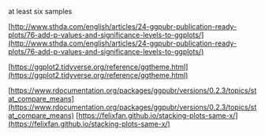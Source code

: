 at least six samples

[http://www.sthda.com/english/articles/24-ggpubr-publication-ready-plots/76-add-p-values-and-significance-levels-to-ggplots/](http://www.sthda.com/english/articles/24-ggpubr-publication-ready-plots/76-add-p-values-and-significance-levels-to-ggplots/)

[https://ggplot2.tidyverse.org/reference/ggtheme.html](https://ggplot2.tidyverse.org/reference/ggtheme.html)

[https://www.rdocumentation.org/packages/ggpubr/versions/0.2.3/topics/stat_compare_means](https://www.rdocumentation.org/packages/ggpubr/versions/0.2.3/topics/stat_compare_means)
[https://felixfan.github.io/stacking-plots-same-x/](https://felixfan.github.io/stacking-plots-same-x/)
<!--stackedit_data:
eyJoaXN0b3J5IjpbMTMzNDQ0OTQ5LC0xOTQ5NTYyOTc2LC0xOT
IzODgxOSwtOTMwNjU2NjY0LC0xMzc5OTQ3MDAzXX0=
-->